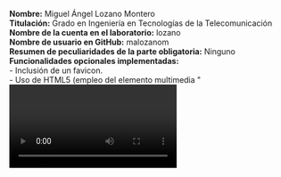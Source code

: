 <b>Nombre:</b> Miguel Ángel Lozano Montero<br>
<b>Titulación:</b> Grado en Ingeniería en Tecnologías de la Telecomunicación<br>
<b>Nombre de la cuenta en el laboratorio:</b> lozano<br>
<b>Nombre de usuario en GitHub:</b> malozanom<br>
<b>Resumen de peculiaridades de la parte obligatoria:</b> Ninguno<br>
<b>Funcionalidades opcionales implementadas:</b><br>
    - Inclusión de un favicon.<br>
    - Uso de HTML5 (empleo del elemento multimedia "<video>" para incrustar los vídeos<br>
      explicativos en la misma aplicación).<br>
    - Uso de JavaScript (para insertar el mapa con la ubicación de los aparcamientos).<br>
    - Uso de JSON (la información del listado de aparcamientos que utiliza el código<br>
      JavaScript está en un fichero en formato JSON).<br>
    - Generación de un canal RSS para los comentarios puestos en el sitio.<br>
<b>URL del vı́deo demostración de la funcionalidad básica:</b> https://www.youtube.com/watch?v=NJx42ZlBU0E<br>
<b>URL del vı́deo demostración de la funcionalidad optativa:</b> https://www.youtube.com/watch?v=V7Juqn9R9vg<br>
